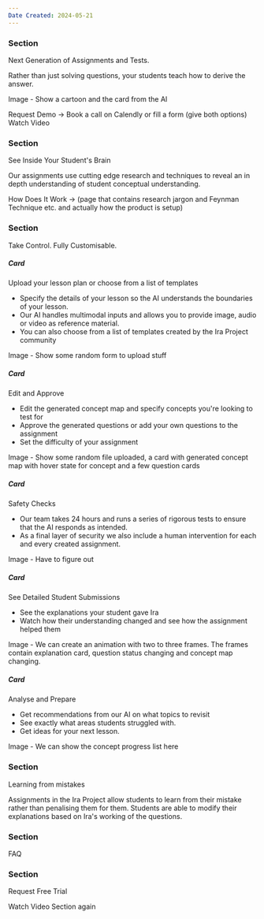 ```yaml
---
Date Created: 2024-05-21
---
```

### Section

Next Generation of Assignments and Tests.

Rather than just solving questions, your students teach how to derive the answer.

Image - Show a cartoon and the card from the AI

Request Demo -> Book a call on Calendly or fill a form (give both options)
Watch Video

### Section

See Inside Your Student's Brain

Our assignments use cutting edge research and techniques to reveal an in depth understanding of student conceptual understanding. 

How Does It Work -> (page that contains research jargon and Feynman Technique etc. and actually how the product is setup)

### Section

Take Control. Fully Customisable.

##### Card
Upload your lesson plan or choose from a list of templates
- Specify the details of your lesson so the AI understands the boundaries of your lesson.
- Our AI handles multimodal inputs and allows you to provide image, audio or video as reference material.
- You can also choose from a list of templates created by the Ira Project community

Image - Show some random form to upload stuff

##### Card
Edit and Approve
- Edit the generated concept map and specify concepts you're looking to test for 
- Approve the generated questions or add your own questions to the assignment
- Set the difficulty of your assignment 

Image - Show some random file uploaded, a card with generated concept map with hover state for concept and a few question cards

##### Card
Safety Checks
- Our team takes 24 hours and runs a series of rigorous tests to ensure that the AI responds as intended. 
- As a final layer of security we also include a human intervention for each and every created assignment. 

Image - Have to figure out

##### Card
See Detailed Student Submissions
- See the explanations your student gave Ira 
- Watch how their understanding changed and see how the assignment helped them

Image - We can create an animation with two to three frames. The frames contain explanation card, question status changing and concept map changing.

##### Card
Analyse and Prepare
- Get recommendations from our AI on what topics to revisit
- See exactly what areas students struggled with.
- Get ideas for your next lesson.

Image - We can show the concept progress list here


### Section

Learning from mistakes

Assignments in the Ira Project allow students to learn from their mistake rather than penalising them for them. Students are able to modify their explanations based on Ira's working of the questions.

### Section

FAQ



### Section

Request Free Trial 

Watch Video Section again




